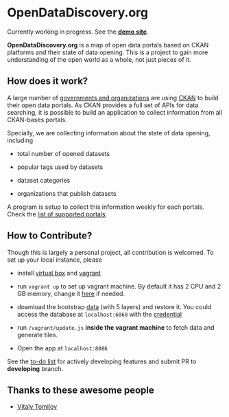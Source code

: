 # OpenDataDiscovery.org

Currently working in progress. See the [**demo site**](http://ec2-52-87-229-42.compute-1.amazonaws.com/).

**OpenDataDiscovery.org** is a map of open data portals based on CKAN platforms and their state of data opening. This is a project to gain more understanding of the open world as a whole, not just pieces of it.

## How does it work?

A large number of [governments and organizations](http://ckan.org/instances/#) are using [CKAN](http://ckan.org/) to build their open data portals. As CKAN provides a full set of APIs for data searching, it is possible to build an application to collect information from all CKAN-bases portals.

Specially, we are collecting information about the state of data opening, including

* total number of opened datasets

* popular tags used by datasets

* dataset categories

* organizations that publish datasets

A program is setup to collect this information weekly for each portals. Check the [list of supported portals](https://github.com/OpenDataDiscovery/OpenDataDiscovery.org/blob/master/portals.md).

## How to Contribute?

Though this is largely a personal project, all contribution is welcomed. To set up your local instance, please

* install [virtual box](https://www.virtualbox.org/wiki/Downloads) and [vagrant](https://www.vagrantup.com/docs/installation/)

* run `vagrant up` to set up vagrant machine. By default it has 2 CPU and 2 GB memory, change it [here](https://github.com/haoliangyu/OpenDataDiscovery.org/blob/development/Vagrantfile#L51) if needed.

* download the bootstrap [data]() (with 5 layers) and restore it. You could access the database at `localhost:6060` with the [credential](https://github.com/haoliangyu/OpenDataDiscovery.org/blob/master/bootstrap/bootstrap.sh#L82)

* run `/vagrant/update.js` **inside the vagrant machine** to fetch data and generate tiles.

* Open the app at `localhost:8086`

See the [to-do list](https://github.com/haoliangyu/OpenDataDiscovery.org/blob/development/todo.md) for actively developing features and submit PR to **developing** branch.



## Thanks to these awesome people

* [Vitaly Tomilov](https://github.com/vitaly-t)
